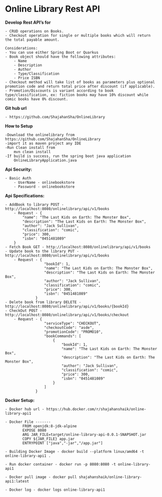 # Online Library Rest API

**Develop Rest API’s for**
 
    - CRUD operations on Books. 
    - Checkout operation for single or multiple books which will return the total payable amount.
	
    Considerations: 
    - You can use either Spring Boot or Quarkus 
    - Book object should have the following attributes: 
	    - Name 
	    - Description 
	    - Author 
	    - Type/Classification 
	    - Price ISBN 
    - Checkout method will take list of books as parameters plus optional promotion code and return total price after discount (if applicable). 
    - Promotion/Discounts is variant according to book type/classification, ex: fiction books may have 10% discount while comic books have 0% discount.	

**Git hub url**

    - https://github.com/ShajahanSha/OnlineLibrary

**How to Setup**
    
    -Download the onlinelibrary from https://github.com/ShajahanSha/OnlineLibrary
    -import it as maven project any IDE
    -Run Clean install from 
	    mvn clean install
    -If build is success, run the spring boot java application
		OnlineLibraryApplication.java
		    
**Api Security:**
    
    - Basic Auth 
	    - UserName - onlinebookstore
        - Password - onlinebookstore


**Api Specifications:**

    - AddBook to library POST - http://localhost:8080/onlinelibrary/api/v1/books
        - Request - {
            "name": "The Last Kids on Earth: The Monster Box",
            "description": "The Last Kids on Earth: The Monster Box",
            "author": "Jack Sullivan",
            "classification": "comic",
            "price": 300,
            "isbn": "0451481089"
        }
    - Fetch Book GET - http://localhost:8080/onlinelibrary/api/v1/books
    - Update book to the library PUT - http://localhost:8080/onlinelibrary/api/v1/books
        - Request - {
                      "bookId": 1,
                      "name": "The Last Kids on Earth: The Monster Box",
                      "description": "The Last Kids on Earth: The Monster Box",
                      "author": "Jack Sullivan",
                      "classification": "comic",
                      "price": 300,
                      "isbn": "0451481089"
                  }
    - Delete book from library DELETE - http://localhost:8080/onlinelibrary/api/v1/books/{bookId}
    - CheckOut POST - http://localhost:8080/onlinelibrary/api/v1/books/checkout
        - Request - {
                      "serviceType": "CHECKOUT",
                      "checkoutCode": "asde",
                      "promotionCode": "PROMO10",
                      "bookCommands": [
                          {
                              "bookId": 1,
                              "name": "The Last Kids on Earth: The Monster Box",
                              "description": "The Last Kids on Earth: The Monster Box",
                              "author": "Jack Sullivan",
                              "classification": "comic",
                              "price": 300,
                              "isbn": "0451481089"
                          }
                      ]
                  }

**Docker Setup:**

    - Docker hub url - https://hub.docker.com/r/shajahanshaik/online-library-api1

    - Docker File -------
            FROM openjdk:8-jdk-alpine
            EXPOSE 8080
            ARG JAR_FILE=target/online-library-api-0.0.1-SNAPSHOT.jar
            COPY ${JAR_FILE} app.jar
            ENTRYPOINT ["java","-jar","/app.jar"]

    - Building Docker Image - docker build --platform linux/amd64 -t online-library-api1 .

    - Run docker container - docker run -p 8080:8080 -t online-library-api1

    - Docker pull image - docker pull shajahanshaik/online-library-api1:latest
    
    - Docker log - docker logs online-library-api1


